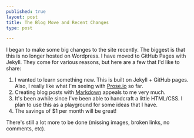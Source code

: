 ```yaml
---
published: true
layout: post
title: The Blog Move and Recent Changes
type: post

---
```


I began to make some big changes to the site recently. The biggest is that this is no longer hosted on Wordpress. I have moved to GitHub Pages with Jekyll. They come for various reasons, but here are a few that I'd like to share:

1. I wanted to learn something new. This is built on Jekyll + GitHub pages. Also, I really like what I'm seeing with [Prose.io](http://prose.io) so far.
1. Creating blog posts with [Markdown](http://daringfireball.net/projects/markdown/) appeals to me very much.
1. It's been awhile since I've been able to handcraft a little HTML/CSS. I plan to use this as a playground for some ideas that I have.
1. The savings of $1 per month will be great!

There's still a lot more to be done (missing images, broken links, no comments, etc). 
